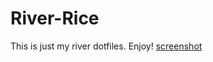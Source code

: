 # River-Rice
This is just my river dotfiles. Enjoy!
[screenshot](https://github.com/soliprem/river-rice/screenshots/screenshot1.png)
